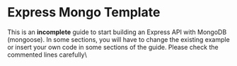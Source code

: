 # Express Mongo Template

This is an **incomplete** guide to start building an Express API with MongoDB (mongoose). In some sections, you will have to change the existing example or insert your own code in some sections of the guide.  Please check the commented lines carefully\
